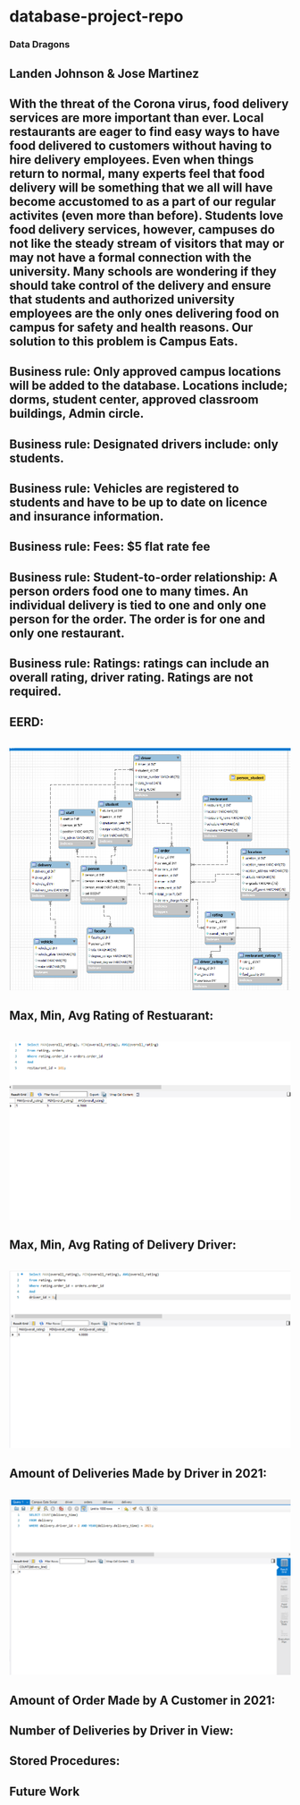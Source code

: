# database-project-repo
### Data Dragons

## Landen Johnson & Jose Martinez


## With the threat of the Corona virus, food delivery services are more important than ever.  Local restaurants are eager to find easy ways to have food delivered to customers without having to hire delivery employees. Even when things return to normal, many experts feel that food delivery will be something that we all will have become accustomed to as a part of our regular activites (even more than before). Students love food delivery services, however, campuses do not like the steady stream of visitors that may or  may not have a formal connection with the university. Many schools are wondering if they should take control of the delivery and ensure that students and authorized university employees are the only ones delivering food on campus for safety and health reasons. Our solution to this problem is Campus Eats.


## Business rule: Only approved campus locations will be added to the database. Locations include; dorms, student center, approved classroom buildings, Admin circle.
## Business rule: Designated drivers include: only students.
## Business rule: Vehicles are registered to students and have to be up to date on licence and insurance information.
## Business rule: Fees: $5 flat rate fee
## Business rule: Student-to-order relationship: A person orders food one to many times.  An individual delivery is tied to one and only one person for the order.  The order is for one and only one restaurant.
## Business rule: Ratings: ratings can include an overall rating, driver rating. Ratings are not required.

## EERD:
<br> <img src="images/EERD.png">

## Max, Min, Avg Rating of Restuarant:
<br> <img src="images/MaxMinAvgRating.png">

## Max, Min, Avg Rating of Delivery Driver:
<br> <img src="images/MaxMinAvg ratingDriver.png">

## Amount of Deliveries Made by Driver in 2021:
<br> <img src="images/DriverCount over a year.png">

## Amount of Order Made by A Customer in 2021:

## Number of Deliveries by Driver in View:

## Stored Procedures:


## Future Work
